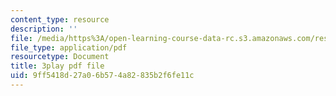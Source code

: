 ```yaml
---
content_type: resource
description: ''
file: /media/https%3A/open-learning-course-data-rc.s3.amazonaws.com/res-6-012-introduction-to-probability-spring-2018/9ff5418d27a06b574a82835b2f6fe11c_0xuRh3dz_Nc.pdf
file_type: application/pdf
resourcetype: Document
title: 3play pdf file
uid: 9ff5418d-27a0-6b57-4a82-835b2f6fe11c
---
```

